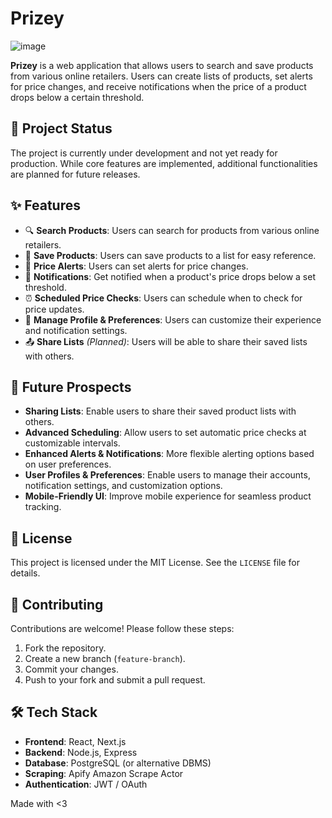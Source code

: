 # Prizey

![image](https://github.com/user-attachments/assets/03bfb3c6-7b18-43bb-821f-d9f46ab823cd)

**Prizey** is a web application that allows users to search and save products from various online retailers. Users can create lists of products, set alerts for price changes, and receive notifications when the price of a product drops below a certain threshold.

## 🚧 Project Status

The project is currently under development and not yet ready for production. While core features are implemented, additional functionalities are planned for future releases.

## ✨ Features

- 🔍 **Search Products**: Users can search for products from various online retailers.
- 📌 **Save Products**: Users can save products to a list for easy reference.
- 📢 **Price Alerts**: Users can set alerts for price changes.
- 📩 **Notifications**: Get notified when a product's price drops below a set threshold.
- ⏰ **Scheduled Price Checks**: Users can schedule when to check for price updates.
- 🔄 **Manage Profile & Preferences**: Users can customize their experience and notification settings.
- 📤 **Share Lists** *(Planned)*: Users will be able to share their saved lists with others.

## 🚀 Future Prospects

- **Sharing Lists**: Enable users to share their saved product lists with others.
- **Advanced Scheduling**: Allow users to set automatic price checks at customizable intervals.
- **Enhanced Alerts & Notifications**: More flexible alerting options based on user preferences.
- **User Profiles & Preferences**: Enable users to manage their accounts, notification settings, and customization options.
- **Mobile-Friendly UI**: Improve mobile experience for seamless product tracking.

## 📜 License

This project is licensed under the MIT License. See the `LICENSE` file for details.

## 🤝 Contributing

Contributions are welcome! Please follow these steps:
1. Fork the repository.
2. Create a new branch (`feature-branch`).
3. Commit your changes.
4. Push to your fork and submit a pull request.

## 🛠️ Tech Stack

- **Frontend**: React, Next.js
- **Backend**: Node.js, Express
- **Database**: PostgreSQL (or alternative DBMS)
- **Scraping**: Apify Amazon Scrape Actor
- **Authentication**: JWT / OAuth

Made with <3
